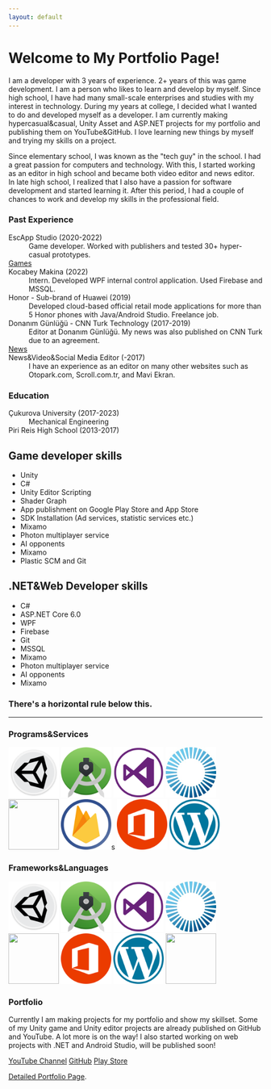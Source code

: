 ```yaml
---
layout: default
---
```


# Welcome to My Portfolio Page!

I am a developer with 3 years of experience. 2+ years of
this was game development. I am a person who likes to
learn and develop by myself. Since high school, I have
had many small-scale enterprises and studies with my
interest in technology. During my years at college, I
decided what I wanted to do and developed myself as a
developer. I am currently making hypercasual&casual,
Unity Asset and ASP.NET projects for my portfolio and publishing
them on YouTube&GitHub. I love learning new things by myself 
and trying my skills on a project. 

Since elementary school, I was known as the "tech guy" in the school.
I had a great passion for computers and technology. With this, I 
started working as an editor in high school and became both video editor
and news editor. In late high school, I realized that I also have a
passion for software development and started learning it. After this
period, I had a couple of chances to work and develop my skills in 
the professional field. 

### Past Experience

<d2>
<dt>EscApp Studio (2020-2022)</dt>
<dd>Game developer. Worked with publishers and tested 30+ hyper-casual prototypes.</dd>
<a href="https://play.google.com/store/apps/dev?id=6637869039033138353&hl=en_US&gl=US">Games</a>

<dt>Kocabey Makina (2022)</dt>
<dd>Intern. Developed WPF internal control application. Used Firebase and MSSQL.</dd>

<dt>Honor - Sub-brand of Huawei (2019)</dt>
<dd>Developed cloud-based official retail mode applications for more than 5 Honor phones
with Java/Android Studio. Freelance job.</dd>

<dt>Donanım Günlüğü - CNN Turk Technology (2017-2019)</dt>
<dd>Editor at Donanım Günlüğü. My news was also published on CNN Turk due to an agreement.</dd>
<a href="https://donanimgunlugu.com/author/yigitcanatilgan">News</a>

<dt>News&Video&Social Media Editor (-2017)</dt>
<dd>I have an experience as an editor on many other websites such as Otopark.com, Scroll.com.tr, and Mavi Ekran.</dd>

</d2>

### Education

<d2>
<dt>Çukurova University (2017-2023)</dt>
<dd>Mechanical Engineering</dd>

<dt>Piri Reis High School (2013-2017)</dt>
<dd></dd>

</d2>

## Game developer skills

*   Unity
*   C#
*   Unity Editor Scripting
*   Shader Graph
*   App publishment on Google Play Store and App Store
*   SDK Installation (Ad services, statistic services etc.)
*   Mixamo
*   Photon multiplayer service
*   AI opponents
*   Mixamo
*   Plastic SCM and Git

## .NET&Web Developer skills

*   C#
*   ASP.NET Core 6.0
*   WPF
*   Firebase
*   Git
*   MSSQL
*   Mixamo
*   Photon multiplayer service
*   AI opponents
*   Mixamo

### There's a horizontal rule below this.

* * *

### Programs&Services

<img src="/assets/img/Unity.png" width="100" height="100">
<img src="/assets/img/android-studio.png" width="100" height="100">
<img src="/assets/img/visualstudio.png" width="100" height="100">
<img src="/assets/img/photon.jpeg" width="100" height="100">
<img src="/assets/img/github.jpeg" width="100" height="100">
<img src="/assets/img/firebase.png" width="100" height="100">s
<img src="/assets/img/microsoft-office.png" width="100" height="100">
<img src="/assets/img/wordpress.png" width="100" height="100">

### Frameworks&Languages

<img src="/assets/img/Unity.png" width="100" height="100">
<img src="/assets/img/android-studio.png" width="100" height="100">
<img src="/assets/img/visualstudio.png" width="100" height="100">
<img src="/assets/img/photon.jpeg" width="100" height="100">
<img src="/assets/img/github.jpeg" width="100" height="100">
<img src="/assets/img/microsoft-office.png" width="100" height="100">
<img src="/assets/img/wordpress.png" width="100" height="100">
<img src="/assets/img/premiere.jpeg" width="100" height="100">

### Portfolio

Currently I am making projects for my portfolio and show my skillset. 
Some of my Unity game and Unity editor projects are already published
on GitHub and YouTube. A lot more is on the way! I also started working
on web projects with .NET and Android Studio, will be published soon!

<a href="https://www.youtube.com/channel/UCl-JtJy52O4SbV5JrMD9RNg">YouTube Channel</a>
<a href="https://github.com/ycanatilgan">GitHub</a>
<a href="https://play.google.com/store/apps/dev?id=6637869039033138353&hl=en_US&gl=US">Play Store</a>

[Detailed Portfolio Page](./another-page.html).